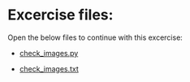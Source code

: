 # Excercise files: 

Open the below files to continue with this excercise: 

- [check_images.py](../data/check_images.py)

- [check_images.txt](../data/check_images.txt)


